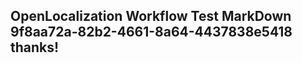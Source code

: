 <properties
ms.topic="hero-topic"
ms.test1="hero-topic"
ms.test2="test"/>

## OpenLocalization Workflow Test MarkDown 9f8aa72a-82b2-4661-8a64-4437838e5418 thanks!
